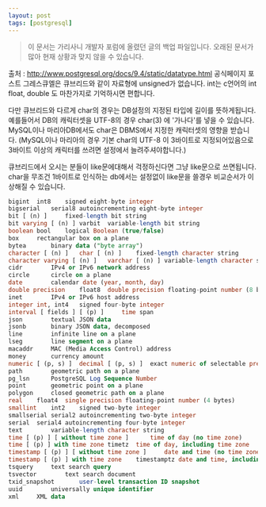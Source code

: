 ```yaml
---
layout: post
tags: [postgresql]
---
```


> 이 문서는 가리사니 개발자 포럼에 올렸던 글의 백업 파일입니다.
오래된 문서가 많아 현재 상황과 맞지 않을 수 있습니다.


출처 : http://www.postgresql.org/docs/9.4/static/datatype.html 공식페이지
포스트 그레스큐엘은 큐브리드와 같이 자료형에 unsigned가 없습니다.
int는 c언어의 int
float, double 도 마찬가지로 기억하시면 편합니다.

다만 큐브리드와 다르게 char의 경우는 DB설정의 지정된 타입에 길이를 뜻하게됩니다.
예를들어서 DB의 캐릭터셋을 UTF-8의 경우 char(3) 에 '가나다'를 넣을 수 있습니다.
MySQL이나 마리아DB에서도 char은 DBMS에서 지정한 캐릭터셋의 영향을 받습니다.
(MySQL이나 마리아의 경우 기본 char의 UTF-8 이 3바이트로 지정되어있음으로 3바이트 이상의 캐릭터를 쓰려면 설정에서 늘려주셔야합니다.)

큐브리드에서 오시는 분들이 like문에대해서 걱정하신다면 그냥 like문으로 쓰면됩니다.
char을 무조건 1바이트로 인식하는 db에서는 설정없이 like문을 쓸경우 비교순서가 이상해질 수 있습니다.

``` sql
bigint	int8	signed eight-byte integer
bigserial	serial8	autoincrementing eight-byte integer
bit [ (n) ]	 	fixed-length bit string
bit varying [ (n) ]	varbit	variable-length bit string
boolean	bool	logical Boolean (true/false)
box	 	rectangular box on a plane
bytea	 	binary data ("byte array")
character [ (n) ]	char [ (n) ]	fixed-length character string
character varying [ (n) ]	varchar [ (n) ]	variable-length character string
cidr	 	IPv4 or IPv6 network address
circle	 	circle on a plane
date	 	calendar date (year, month, day)
double precision	float8	double precision floating-point number (8 bytes)
inet	 	IPv4 or IPv6 host address
integer	int, int4	signed four-byte integer
interval [ fields ] [ (p) ]	 	time span
json	 	textual JSON data
jsonb	 	binary JSON data, decomposed
line	 	infinite line on a plane
lseg	 	line segment on a plane
macaddr	 	MAC (Media Access Control) address
money	 	currency amount
numeric [ (p, s) ]	decimal [ (p, s) ]	exact numeric of selectable precision
path	 	geometric path on a plane
pg_lsn	 	PostgreSQL Log Sequence Number
point	 	geometric point on a plane
polygon	 	closed geometric path on a plane
real	float4	single precision floating-point number (4 bytes)
smallint	int2	signed two-byte integer
smallserial	serial2	autoincrementing two-byte integer
serial	serial4	autoincrementing four-byte integer
text	 	variable-length character string
time [ (p) ] [ without time zone ]	 	time of day (no time zone)
time [ (p) ] with time zone	timetz	time of day, including time zone
timestamp [ (p) ] [ without time zone ]	 	date and time (no time zone)
timestamp [ (p) ] with time zone	timestamptz	date and time, including time zone
tsquery	 	text search query
tsvector	 	text search document
txid_snapshot	 	user-level transaction ID snapshot
uuid	 	universally unique identifier
xml	 	XML data
```